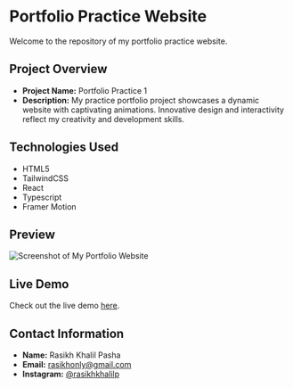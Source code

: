 # Portfolio Practice Website

Welcome to the repository of my portfolio practice website.

## Project Overview

-   **Project Name:** Portfolio Practice 1
-   **Description:** My practice portfolio project showcases a dynamic website with captivating animations. Innovative design and interactivity reflect my creativity and development skills.

## Technologies Used

-   HTML5
-   TailwindCSS
-   React
-   Typescript
-   Framer Motion

## Preview

![Screenshot of My Portfolio Website](/public/img/ss.pngs)

## Live Demo

Check out the live demo [here](https://portfolio-practice-1.vercel.app/).

## Contact Information

-   **Name:** Rasikh Khalil Pasha
-   **Email:** rasikhonly@gmail.com
-   **Instagram:** [@rasikhkhalilp](https://www.instagram.com/rasikhkhalilp/)
